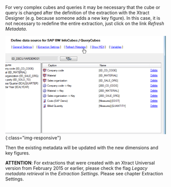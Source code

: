 For very complex cubes and queries it may be necessary that the cube or query is changed after the definition of the extraction with the Xtract Designer (e.g. because someone adds a new key figure). In this case, it is not necessary to redefine the entire extraction, just click on the link *Refresh Metadata*. 

![Cube-Refresh-Metadata](/img/content/Cube-Refresh-Metadata.png){:class="img-responsive"}

Then the existing metadata will be updated with the new dimensions and key figures.

**ATTENTION**: For extractions that were created with an Xtract Universal version from February 2015 or earlier, please check the flag *Legacy metadata retrieval* in the *Extraction Settings*. Please see chapter Extraction Settings.

